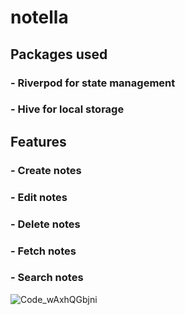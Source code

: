 # notella

## Packages used

### - Riverpod for state management
### - Hive for local storage

## Features

### - Create notes
### - Edit notes
### - Delete notes
### - Fetch notes
### - Search notes

![Code_wAxhQGbjni](https://github.com/mustapha-amin/notella/assets/70119794/bfe3c834-acb7-4c7b-ba65-eef21e472c7c)
